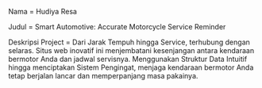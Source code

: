 <p>Nama = Hudiya Resa</p>
<p>Judul = Smart Automotive: Accurate Motorcycle Service Reminder</p>
<p>Deskripsi Project = Dari Jarak Tempuh hingga Service, terhubung dengan selaras. Situs web inovatif ini menjembatani kesenjangan antara kendaraan bermotor Anda dan jadwal servisnya. Menggunakan Struktur Data Intuitif hingga menciptakan Sistem Pengingat, menjaga kendaraan bermotor Anda tetap berjalan lancar dan memperpanjang masa pakainya.</p>
